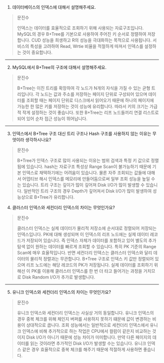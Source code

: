 

1. 데이터베이스의 인덱스에 대해서 설명해주세요.

> 문진수
>
> 인덱스는 데이터를 효율적으로 조회하기 위해 사용되는 자료구조입니다. MySQL의 경우 B+Tree를 기본으로 사용하여 주어진 키 순서로 정렬하여 저장합니다. CUD 성능을 희생하고 R의 성능을 극대화하는 목적으로 사용됩니다. 서비스의 특성을 고려하여 Read, Wrtie 비율을 적절하게 따져서 인덱스를 설정하는 것이 중요합니다.

---

2. MySQL에서 B+Tree의 구조에 대해서 설명해주세요.

> 문진수
>
> B+Tree는 이진 트리를 확장하여 각 노드가 N개의 자식을 가질 수 있는 균형 트리입니다. 각 노드는 값과 주소를 저장하는 페이지 단위로 구성되어 있으며 데이터를 조회할 때는 페이지 단위로 디스크에서 읽어오기 때문에 하나의 페이지에 가능한 한 많은 키를 저장하는 것이 성능에 유리합니다. 따라서 키의 크기는 가급적 작게 설정하는 것이 좋습니다. 또한 B+Tree는 리프 노드들끼리 연결 리스트로 되어 있어 순차 접근 성능이 뛰어납니다.

---

3. 인덱스에서 B+Tree 구조 대신 트리 구조나 Hash 구조를 사용하지 않는 이유는 무엇이라 생각하시나요?

> 문진수
>
> B+Tree가 인덱스 구조로 많이 사용되는 이유는 범위 검색과 특정 키 값으로 정렬됨에 있습니다. hash는 자료구조 특성상 Range Scan이 불가능하기 때문에 기본 인덱스로 채택하기에는 어려움이 있습니다. 물론 자주 조회되는 값들에 대해서 어뎁티브 해시 인덱스를 메모리에 만들어둠으로써 일부 조회 성능을 높일 수는 있습니다. 트리 구조는 깊이가 많이 깊어져 Disk I/O가 많이 발생할 수 있습니다. 일반적인 트리 구조의 경우 Depth가 깊어져서 Disk I/O가 많이 발생하여 성능상으로 B+Tree가 유리합니다.

4. 클러스터 인덱스와 세컨더리 인덱스의 차이는 무엇인가요?

> 문진수
>
> 클러스터 인덱스는 실제 데이터가 물리적 저장소에 순서대로 정렬되어 저장되는 인덱스입니다. PK에 대해 생성되며 이 인덱스의 리프 노드에는 실제 데이터 레코드가 저장되어 있습니다. 즉 인덱스 자체가 데이터를 포함하고 있어 별도의 추가 탐색 없이 원하는 데이터를 빠르게 조회할 수 있습니다. 특히 PK 기준의 Range Scan에 매우 효율적입니다. 반면 세컨더리 인덱스는 클러스터 인덱스와 달리 데이터의 물리적 정렬과는 무관합니다. B+Tree 구조로 인덱스 키 값만 정렬되어 있으며 리프 노드에는 해당 레코드의 PK가 저장됩니다. 실제 데이터를 조회하기 위해선 이 PK를 이용해 클러스터 인덱스를 한 번 더 타고 들어가는 과정을 거치므로 Disk Random I/O가 추가로 발생합니다.

---

5. 유니크 인덱스와 세컨더리 인덱스의 차이는 무엇인가요?

> 문진수
>
> 유니크 인덱스와 세컨더리 인덱스는 사실상 거의 동일합니다. 유니크 인덱스의 경우 중복 체크를 위해 체인지 버퍼를 사용하지 못하기 떄문에 값이 변경하는 비용이 상대적으로 큽니다. 조회 성능에서는 일반적으로 세컨더리 인덱스에서 유니크 인덱스에 비해 추가적으로 하는 작업은 CPU에서 컬럼이 같은지 비교하는 것이지 Disk I/O가 아니기 때문에 성능 차이가 미미합니다. 만약 다른 페이지의 데이터를 읽는 것이라면 추가적인 Disk I/O가 발생할 수는 있습니다. 유니크 인덱스 같은 경우 효율적으로 중복 체크를 해주기 때문에 적절하게 사용하면 좋습니다.